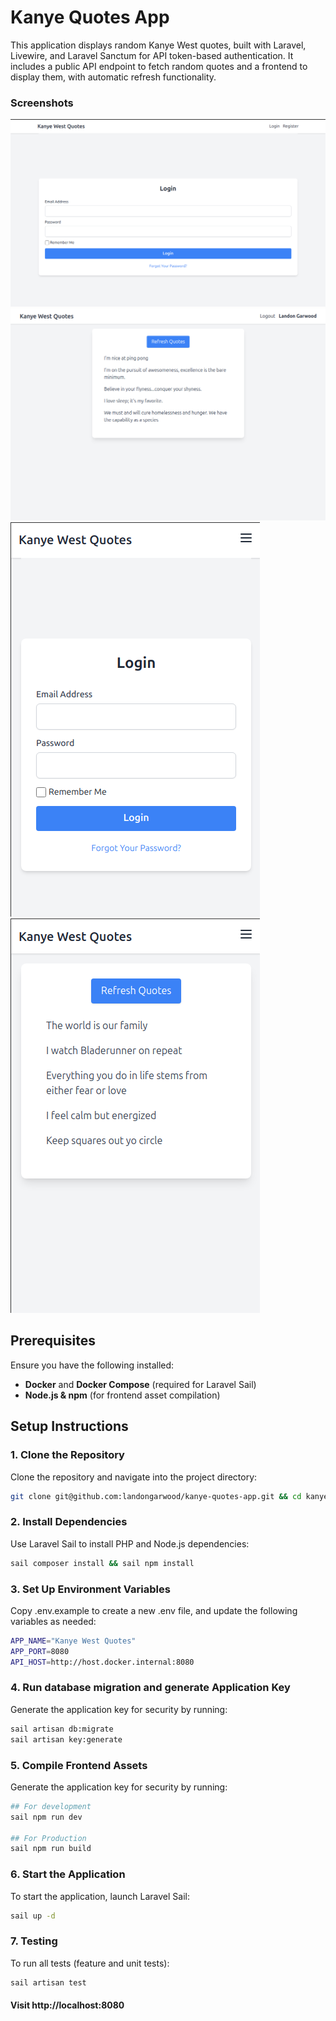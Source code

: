 # Kanye Quotes App

This application displays random Kanye West quotes, built with Laravel, Livewire, and Laravel Sanctum for API token-based authentication. It includes a public API endpoint to fetch random quotes and a frontend to display them, with automatic refresh functionality.

### Screenshots
![Login Desktop](https://github.com/landongarwood/kanye-quotes-app/raw/main/screenshots/login-desktop.png)
![Quotes Desktop](https://github.com/landongarwood/kanye-quotes-app/raw/main/screenshots/quotes-desktop.png)
![Login Mobile](https://github.com/landongarwood/kanye-quotes-app/raw/main/screenshots/login-mobile.png)
![Quotes Mobile](https://github.com/landongarwood/kanye-quotes-app/raw/main/screenshots/quotes-mobile.png)

## Prerequisites

Ensure you have the following installed:

-   **Docker** and **Docker Compose** (required for Laravel Sail)
-   **Node.js & npm** (for frontend asset compilation)

## Setup Instructions

### 1. Clone the Repository

Clone the repository and navigate into the project directory:

```bash
git clone git@github.com:landongarwood/kanye-quotes-app.git && cd kanye-quotes-app
```

### 2. Install Dependencies

Use Laravel Sail to install PHP and Node.js dependencies:

```bash
sail composer install && sail npm install
```

### 3. Set Up Environment Variables

Copy .env.example to create a new .env file, and update the following variables as needed:

```bash
APP_NAME="Kanye West Quotes"
APP_PORT=8080
API_HOST=http://host.docker.internal:8080
```

### 4. Run database migration and generate Application Key

Generate the application key for security by running:

```bash
sail artisan db:migrate
sail artisan key:generate
```

### 5. Compile Frontend Assets

Generate the application key for security by running:

```bash
## For development
sail npm run dev

## For Production
sail npm run build
```

### 6. Start the Application

To start the application, launch Laravel Sail:

```bash
sail up -d
```

### 7. Testing

To run all tests (feature and unit tests):

```bash
sail artisan test
```

#### Visit http://localhost:8080
